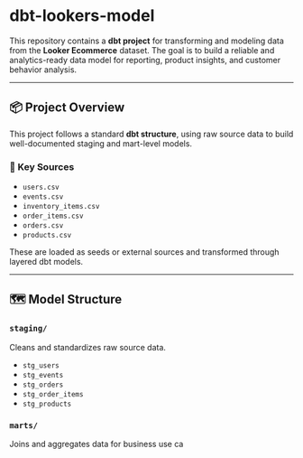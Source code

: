 # dbt-lookers-model

This repository contains a **dbt project** for transforming and modeling data from the **Looker Ecommerce** dataset. The goal is to build a reliable and analytics-ready data model for reporting, product insights, and customer behavior analysis.

---

## 📦 Project Overview

This project follows a standard **dbt structure**, using raw source data to build well-documented staging and mart-level models.

### 🧩 Key Sources
- `users.csv`
- `events.csv`
- `inventory_items.csv`
- `order_items.csv`
- `orders.csv`
- `products.csv`

These are loaded as seeds or external sources and transformed through layered dbt models.

---

## 🗺️ Model Structure

### `staging/`
Cleans and standardizes raw source data.

- `stg_users`
- `stg_events`
- `stg_orders`
- `stg_order_items`
- `stg_products`

### `marts/`
Joins and aggregates data for business use ca
